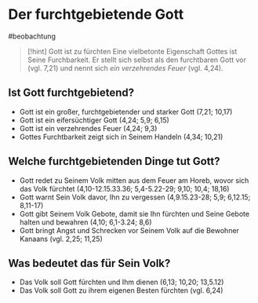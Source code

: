 # Der furchtgebietende Gott

#beobachtung 

> [!hint] Gott ist zu fürchten
> Eine vielbetonte Eigenschaft Gottes ist Seine Furchbarkeit. Er stellt sich selbst als den furchtbaren Gott vor (vgl. 7,21) und nennt sich *ein verzehrendes Feuer* (vgl. 4,24).

## Ist Gott furchtgebietend?

- Gott ist ein großer, furchtgebietender und starker Gott (7,21; 10,17)
- Gott ist ein eifersüchtiger Gott (4,24; 5,9; 6,15)
- Gott ist ein verzehrendes Feuer (4,24; 9,3)
- Gottes Furchtbarkeit zeigt sich in Seinem Handeln (4,34; 10,21)

## Welche furchtgebietenden Dinge tut Gott?

- Gott redet zu Seinem Volk mitten aus dem Feuer am Horeb, wovor sich das Volk fürchtet (4,10-12.15.33.36; 5,4-5.22-29; 9,10; 10,4; 18,16)
- Gott warnt Sein Volk davor, Ihn zu vergessen (4,9.15.23-28; 5,9; 6,12.15; 8,11-17)
- Gott gibt Seinem Volk Gebote, damit sie Ihn fürchten und Seine Gebote halten und bewahren (4,10; 6,1-3.24; 8,6)
- Gott bringt Angst und Schrecken vor Seinem Volk auf die Bewohner Kanaans (vgl. 2,25; 11,25)

## Was bedeutet das für Sein Volk?

- Das Volk soll Gott fürchten und Ihm dienen (6,13; 10,20; 13,5.12)
- Das Volk soll Gott zu ihrem eigenen Besten fürchten (vgl. 6,24)